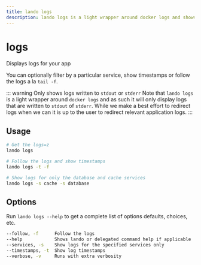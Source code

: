 ```yaml
---
title: lando logs
description: lando logs is a light wrapper around docker logs and shows container logs written to stdout or stderr.
---
```


# logs

Displays logs for your app

You can optionally filter by a particular service, show timestamps or follow the logs a la `tail -f`.

::: warning Only shows logs written to `stdout` or `stderr`
Note that `lando logs` is a light wrapper around `docker logs` and as such it will only display logs that are written
to `stdout` of `stderr`. While we make a best effort to redirect logs when we can it is up to the user to redirect relevant
application logs.
:::

## Usage

```bash
# Get the logs=z
lando logs

# Follow the logs and show timestamps
lando logs -t -f

# Show logs for only the database and cache services
lando logs -s cache -s database
```

## Options

Run `lando logs --help` to get a complete list of options defaults, choices, etc.

```bash
--follow, -f      Follow the logs
--help            Shows lando or delegated command help if applicable
--services, -s    Show logs for the specified services only
--timestamps, -t  Show log timestamps
--verbose, -v     Runs with extra verbosity
```
